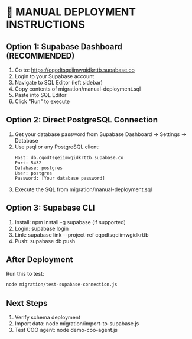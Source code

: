 
# 🚀 MANUAL DEPLOYMENT INSTRUCTIONS

## Option 1: Supabase Dashboard (RECOMMENDED)
1. Go to: https://cqodtsqeiimwgidkrttb.supabase.co
2. Login to your Supabase account
3. Navigate to SQL Editor (left sidebar)
4. Copy contents of migration/manual-deployment.sql
5. Paste into SQL Editor
6. Click "Run" to execute

## Option 2: Direct PostgreSQL Connection
1. Get your database password from Supabase Dashboard → Settings → Database
2. Use psql or any PostgreSQL client:
   ```
   Host: db.cqodtsqeiimwgidkrttb.supabase.co
   Port: 5432
   Database: postgres
   User: postgres
   Password: [Your database password]
   ```
3. Execute the SQL from migration/manual-deployment.sql

## Option 3: Supabase CLI
1. Install: npm install -g supabase (if supported)
2. Login: supabase login
3. Link: supabase link --project-ref cqodtsqeiimwgidkrttb
4. Push: supabase db push

## After Deployment
Run this to test:
```bash
node migration/test-supabase-connection.js
```

## Next Steps
1. Verify schema deployment
2. Import data: node migration/import-to-supabase.js
3. Test COO agent: node demo-coo-agent.js

